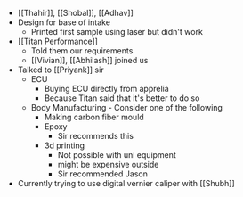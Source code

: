 - [[Thahir]], [[Shobal]], [[Adhav]]
- Design for base of intake
	- Printed first sample using laser but didn't work
- [[Titan Performance]]
	- Told them our requirements
	- [[Vivian]], [[Abhilash]] joined us
- Talked to [[Priyank]] sir
	- ECU
		- Buying ECU directly from apprelia
		- Because Titan said that it's better to do so
	- Body Manufacturing - Consider one of the following
		- Making carbon fiber mould
		- Epoxy
			- Sir recommends this
		- 3d printing
			- Not possible with uni equipment
			- might be expensive outside
			- Sir recommended Jason
- Currently trying to use digital vernier caliper with [[Shubh]]